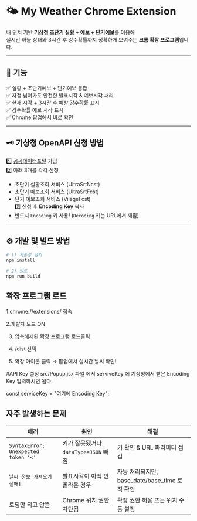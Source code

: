 # 🌤️ My Weather Chrome Extension

내 위치 기반 **기상청 초단기 실황 + 예보 + 단기예보**를 이용해  
실시간 하늘 상태와 3시간 후 강수확률까지 정확하게 보여주는 **크롬 확장 프로그램**입니다.

---

## 📌 기능

✅ 실황 + 초단기예보 + 단기예보 통합  
✅ 자정 넘어가도 안전한 발표시각 & 예보시각 처리  
✅ 현재 시각 + 3시간 후 예상 강수확률 표시  
✅ 강수확률 예보 시각 표시  
✅ Chrome 팝업에서 바로 확인

---

## 🗝️ 기상청 OpenAPI 신청 방법

1️⃣ [공공데이터포털](https://www.data.go.kr/) 가입  
2️⃣ 아래 3개를 각각 신청  
   - 초단기 실황조회 서비스 (UltraSrtNcst)
   - 초단기 예보조회 서비스 (UltraSrtFcst)
   - 단기 예보조회 서비스 (VilageFcst)  
3️⃣ 신청 후 **Encoding Key** 복사  
   - 반드시 `Encoding` 키 사용! (`Decoding` 키는 URL에서 깨짐)

---

## ⚙️ 개발 및 빌드 방법

```bash
# 1) 의존성 설치
npm install

# 2) 빌드
npm run build
```

## 확장 프로그램 로드
1.chrome://extensions/ 접속

2.개발자 모드 ON

3. 압축해제된 확장 프로그램 로드클릭

4. /dist 선택

5. 확장 아이콘 클릭 → 팝업에서 실시간 날씨 확인!

#API Key 설정
src/Popup.jsx 파일 에서 serviveKey 에 기상청에서 받은 Encoding Key 입력하시면 됨다.

const serviceKey = "여기에 Encoding Key";


## 자주 발생하는 문제

| 에러                                  | 원인                             | 해결                                    |
| ----------------------------------- | ---------------------------------- | ------------------------------------- |
| `SyntaxError: Unexpected token '<'` | 키가 잘못됐거나 `dataType=JSON` 빠짐 | 키 확인 & URL 파라미터 점검                    |
| `날씨 정보 가져오기 실패!`            | 발표시각이 아직 안 올라온 경우   | 자동 처리되지만, base\_date/base\_time 로직 확인 |
| 로딩만 되고 안뜸                     | Chrome 위치 권한 차단됨         | 확장 권한 허용 또는 위치 수동 설정                  |





